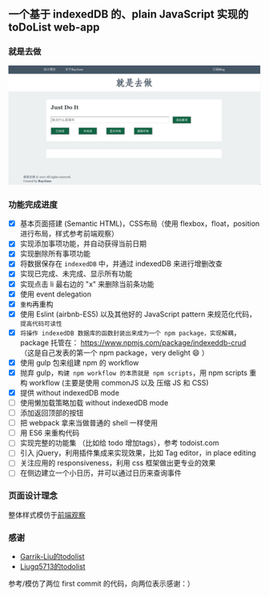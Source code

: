 ## 一个基于 indexedDB 的、plain JavaScript 实现的 toDoList web-app

### 就是去做

![就是去做](markdownImages/就是去做.jpg)

### 功能完成进度

- [x] 基本页面搭建 (Semantic HTML)，CSS布局（使用 flexbox，float，position 进行布局，样式参考前端观察）
- [x] 实现添加事项功能，并自动获得当前日期
- [x] 实现删除所有事项功能
- [x] 将数据保存在 `indexedDB` 中，并通过 indexedDB 来进行增删改查
- [x] 实现已完成、未完成、显示所有功能
- [x] 实现点击 li 最右边的 "x" 来删除当前条功能
- [x] 使用 event delegation
- [x] `重构`再重构
- [x] 使用 Eslint (airbnb-ES5) 以及其他好的 JavaScript pattern 来规范化代码，`提高代码可读性`
- [x] `将操作 indexedDB 数据库的函数封装出来成为一个 npm package，实现解耦`，package 托管在： https://www.npmjs.com/package/indexeddb-crud （这是自己发表的第一个 npm package，very delight :smile: ）
- [x] 使用 gulp 包来组建 npm 的 workflow
- [x] 抛弃 gulp，`构建 npm workflow 的本质就是 npm scripts`，用 npm scripts 重构 workflow (主要是使用 commonJS 以及 压缩 JS 和 CSS)
- [x] 提供 without indexedDB mode
- [ ] 使用懒加载策略加载 without indexedDB mode
- [ ] 添加返回顶部的按钮
- [ ] 把 webpack 拿来当做普通的 shell 一样使用
- [ ] 用 ES6 来重构代码
- [ ] 实现完整的功能集 （比如给 todo 增加tags），参考 todoist.com
- [ ] 引入 jQuery，利用插件集成来实现效果，比如 Tag editor，in place editing
- [ ] 关注应用的 responsiveness，利用 css 框架做出更专业的效果
- [ ] 在侧边建立一个小日历，并可以通过日历来查询事件

### 页面设计理念

整体样式模仿于[前端观察](https://www.qianduan.net)

### 感谢

* [Garrik-Liu的todolist](https://github.com/Garrik-Liu/practises-web/tree/master/cases/12.toDoList)
* [Liugq5713的todolist](https://github.com/Liugq5713/Todolist)

参考/模仿了两位 first commit 的代码，向两位表示感谢：）

